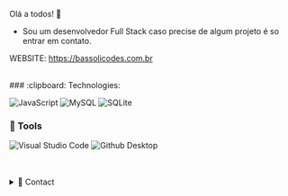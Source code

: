 Olá a todos! 👋

- Sou um desenvolvedor Full Stack caso precise de algum projeto é so entrar em contato.

WEBSITE: https://bassolicodes.com.br
  
<div style="display: inline_block;"><br>
  ### :clipboard: Technologies:
  
  ![JavaScript](https://img.shields.io/badge/JavaScript-ffbf00?style=for-the-badge&logo=javascript&logoColor=white)
  ![MySQL](https://img.shields.io/badge/MySQL-00000F?style=for-the-badge&logo=mysql&logoColor=white)
  ![SQLite](https://img.shields.io/badge/SQLite-07405E?style=for-the-badge&logo=sqlite&logoColor=white)

  ### 🚀 Tools
  
  ![Visual Studio Code](https://img.shields.io/badge/VSCode-008B8B?style=for-the-badge&logo=visual-studio-code&logoColor=blue)
  ![Github Desktop](https://img.shields.io/badge/GitHub_Desktop-gray?style=for-the-badge&logo=github&logoColor=purple)

</div>

<br/>
<br/>

<details>
  <summary>💬 Contact</summary>
   </br> <img align="left" alt="Discord" target="_blank" width="20px" src="https://raw.githubusercontent.com/anuraghazra/anuraghazra/master/assets/discord-round.svg"/>
  <string>Lucca Bassoli#3199</string>
</details> 
<br/>
